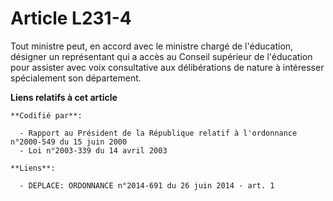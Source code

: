 # Article L231-4

Tout ministre peut, en accord avec le ministre chargé de l'éducation, désigner un représentant qui a accès au Conseil
supérieur de l'éducation pour assister avec voix consultative aux délibérations de nature à intéresser spécialement son
département.

**Liens relatifs à cet article**

	**Codifié par**:

	  - Rapport au Président de la République relatif à l'ordonnance n°2000-549 du 15 juin 2000
	  - Loi n°2003-339 du 14 avril 2003

	**Liens**:

	  - DEPLACE: ORDONNANCE n°2014-691 du 26 juin 2014 - art. 1
